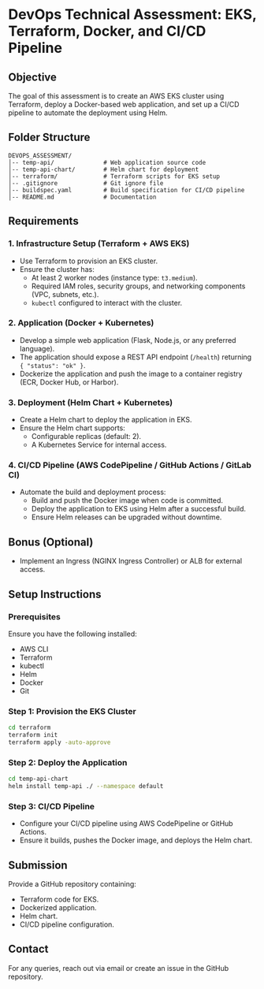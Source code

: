 # DevOps Technical Assessment: EKS, Terraform, Docker, and CI/CD Pipeline

## Objective
The goal of this assessment is to create an AWS EKS cluster using Terraform, deploy a Docker-based web application, and set up a CI/CD pipeline to automate the deployment using Helm.

## Folder Structure
```
DEVOPS_ASSESSMENT/
│-- temp-api/              # Web application source code
│-- temp-api-chart/        # Helm chart for deployment
│-- terraform/             # Terraform scripts for EKS setup
│-- .gitignore             # Git ignore file
│-- buildspec.yaml         # Build specification for CI/CD pipeline
│-- README.md              # Documentation
```

## Requirements
### 1. Infrastructure Setup (Terraform + AWS EKS)
- Use Terraform to provision an EKS cluster.
- Ensure the cluster has:
  - At least 2 worker nodes (instance type: `t3.medium`).
  - Required IAM roles, security groups, and networking components (VPC, subnets, etc.).
  - `kubectl` configured to interact with the cluster.

### 2. Application (Docker + Kubernetes)
- Develop a simple web application (Flask, Node.js, or any preferred language).
- The application should expose a REST API endpoint (`/health`) returning `{ "status": "ok" }`.
- Dockerize the application and push the image to a container registry (ECR, Docker Hub, or Harbor).

### 3. Deployment (Helm Chart + Kubernetes)
- Create a Helm chart to deploy the application in EKS.
- Ensure the Helm chart supports:
  - Configurable replicas (default: 2).
  - A Kubernetes Service for internal access.

### 4. CI/CD Pipeline (AWS CodePipeline / GitHub Actions / GitLab CI)
- Automate the build and deployment process:
  - Build and push the Docker image when code is committed.
  - Deploy the application to EKS using Helm after a successful build.
  - Ensure Helm releases can be upgraded without downtime.

## Bonus (Optional)
- Implement an Ingress (NGINX Ingress Controller) or ALB for external access.

## Setup Instructions
### Prerequisites
Ensure you have the following installed:
- AWS CLI
- Terraform
- kubectl
- Helm
- Docker
- Git

### Step 1: Provision the EKS Cluster
```sh
cd terraform
terraform init
terraform apply -auto-approve
```

### Step 2: Deploy the Application
```sh
cd temp-api-chart
helm install temp-api ./ --namespace default
```

### Step 3: CI/CD Pipeline
- Configure your CI/CD pipeline using AWS CodePipeline or GitHub Actions.
- Ensure it builds, pushes the Docker image, and deploys the Helm chart.

## Submission
Provide a GitHub repository containing:
- Terraform code for EKS.
- Dockerized application.
- Helm chart.
- CI/CD pipeline configuration.

## Contact
For any queries, reach out via email or create an issue in the GitHub repository.

